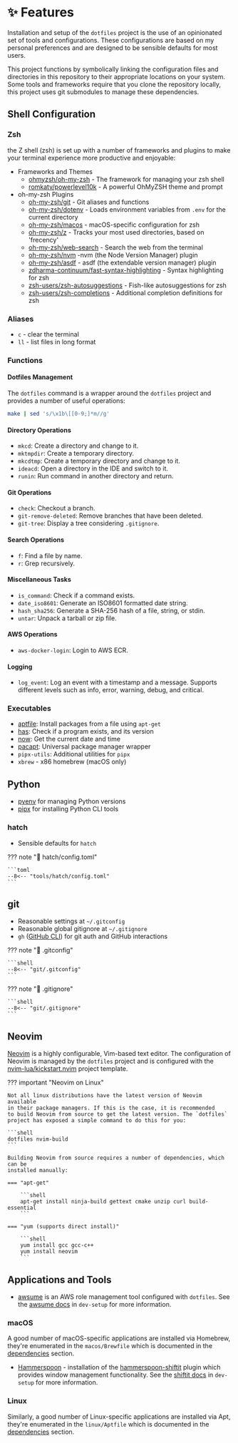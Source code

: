 # ✨ Features

Installation and setup of the `dotfiles` project is the use of an opinionated set of
tools and configurations. These configurations are based on my personal preferences
and are designed to be sensible defaults for most users.

This project functions by symbolically linking the configuration files and directories
in this repository to their appropriate locations on your system. Some tools and
frameworks require that you clone the repository locally, this project uses git
submodules to manage these dependencies.

## Shell Configuration

### Zsh

the Z shell (zsh) is set up with a number of frameworks and plugins to make
your terminal experience more productive and enjoyable:

-   Frameworks and Themes
    -   [ohmyzsh/oh-my-zsh] - The framework for managing your zsh shell
    -   [romkatv/powerlevel10k] - A powerful OhMyZSH theme and prompt
-   oh-my-zsh Plugins
    -   [oh-my-zsh/git] - Git aliases and functions
    -   [oh-my-zsh/dotenv] - Loads environment variables from `.env` for the current directory
    -   [oh-my-zsh/macos] - macOS-specific configuration for zsh
    -   [oh-my-zsh/z] - Tracks your most used directories, based on 'frecency'
    -   [oh-my-zsh/web-search] - Search the web from the terminal
    -   [oh-my-zsh/nvm] -nvm (the Node Version Manager) plugin
    -   [oh-my-zsh/asdf] - asdf (the extendable version manager) plugin
    -   [zdharma-continuum/fast-syntax-highlighting] - Syntax highlighting for zsh
    -   [zsh-users/zsh-autosuggestions] - Fish-like autosuggestions for zsh
    -   [zsh-users/zsh-completions] - Additional completion definitions for zsh

### Aliases

-   `c` - clear the terminal
-   `ll` - list files in long format

### Functions

#### Dotfiles Management

The `dotfiles` command is a wrapper around the `dotfiles` project and provides
a number of useful operations:

```bash exec="on" result="text" title="dotfiles"
make | sed 's/\x1b\[[0-9;]*m//g'
```

#### Directory Operations

-   `mkcd`: Create a directory and change to it.
-   `mktmpdir`: Create a temporary directory.
-   `mkcdtmp`: Create a temporary directory and change to it.
-   `ideacd`: Open a directory in the IDE and switch to it.
-   `runin`: Run command in another directory and return.

#### Git Operations

-   `check`: Checkout a branch.
-   `git-remove-deleted`: Remove branches that have been deleted.
-   `git-tree`: Display a tree considering `.gitignore`.

#### Search Operations

-   `f`: Find a file by name.
-   `r`: Grep recursively.

#### Miscellaneous Tasks

-   `is_command`: Check if a command exists.
-   `date_iso8601`: Generate an ISO8601 formatted date string.
-   `hash_sha256`: Generate a SHA-256 hash of a file, string, or stdin.
-   `untar`: Unpack a tarball or zip file.

#### AWS Operations

-   `aws-docker-login`: Login to AWS ECR.

#### Logging

-   `log_event`: Log an event with a timestamp and a message. Supports different
    levels such as info, error, warning, debug, and critical.

### Executables

-   [aptfile]: Install packages from a file using `apt-get`
-   [has]: Check if a program exists, and its version
-   [now]: Get the current date and time
-   [pacapt]: Universal package manager wrapper
-   `pipx-utils`: Additional utilities for `pipx`
-   `xbrew` - x86 homebrew (macOS only)

## Python

-   [pyenv] for managing Python versions
-   [pipx] for installing Python CLI tools

### hatch

-   Sensible defaults for `hatch`

??? note "📄 hatch/config.toml"

    ```toml
    --8<-- "tools/hatch/config.toml"
    ```

## git

-   Reasonable settings at `~/.gitconfig`
-   Reasonable global gitignore at `~/.gitignore`
-   `gh` ([GitHub CLI]) for git auth and GitHub interactions

??? note "📄 .gitconfig"

    ```shell
    --8<-- "git/.gitconfig"
    ```

??? note "📄 .gitignore"

    ```shell
    --8<-- "git/.gitignore"
    ```

## Neovim

[Neovim](https://neovim.io/) is a highly configurable, Vim-based text editor.
The configuration of Neovim is managed by the `dotfiles` project and is
configured with the [nvim-lua/kickstart.nvim](https://github.com/nvim-lua/kickstart.nvim)
project template.

??? important "Neovim on Linux"

    Not all linux distributions have the latest version of Neovim available
    in their package managers. If this is the case, it is recommended
    to build Neovim from source to get the latest version. The `dotfiles`
    project has exposed a simple command to do this for you:

    ```shell
    dotfiles nvim-build
    ```

    Building Neovim from source requires a number of dependencies, which can be
    installed manually:

    === "apt-get"

        ```shell
        apt-get install ninja-build gettext cmake unzip curl build-essential
        ```

    === "yum (supports direct install)"

        ```shell
        yum install gcc gcc-c++
        yum install neovim
        ```

## Applications and Tools

-   [awsume] is an AWS role management tool configured with `dotfiles`. See the
    [awsume docs](../dev-setup/aws.md#awsume) in `dev-setup` for more information.

### macOS

A good number of macOS-specific applications are installed via Homebrew,
they're enumerated in the `macos/Brewfile` which is documented in the
[dependencies](../dotfiles/dependencies.md) section.

-   [Hammerspoon](https://www.hammerspoon.org/) - installation of the
    [hammerspoon-shiftit](https://github.com/peterklijn/hammerspoon-shiftit)
    plugin which provides window management functionality. See the
    [shiftit docs](../dev-setup/apps.md#shiftit) in `dev-setup` for more information.

### Linux

Similarly, a good number of Linux-specific applications are installed via Apt,
they're enumerated in the `linux/Aptfile` which is documented in the
[dependencies](../dotfiles/dependencies.md) section.

[OhMyBash]: https://github.com/ohmybash/oh-my-bash
[powerlevel10k]: https://github.com/romkatv/powerlevel10k
[OhMyZsh]: https://ohmyz.sh/
[zsh-users/zsh-autosuggestions]: https://github.com/zsh-users/zsh-autosuggestions
[zsh-users/zsh-completions]: https://github.com/zsh-users/zsh-completions
[zdharma-continuum/fast-syntax-highlighting]: https://github.com/zdharma-continuum/fast-syntax-highlighting
[aliases]: https://github.com/ohmyzsh/ohmyzsh/tree/master/plugins/git
[pipx]: https://github.com/pypa/pipx
[pyenv]: https://github.com/pyenv/pyenv
[ohmyzsh/oh-my-zsh]: https://github.com/ohmyzsh/oh-my-zsh
[zdharma-continuum/fast-syntax-highlighting]: https://github.com/zdharma-continuum/fast-syntax-highlighting
[zsh-users/zsh-autosuggestions]: https://github.com/zsh-users/zsh-autosuggestions
[romkatv/powerlevel10k]: https://github.com/romkatv/powerlevel10k
[oh-my-zsh/git]: https://github.com/ohmyzsh/ohmyzsh/tree/master/plugins/git
[oh-my-zsh/dotenv]: https://github.com/ohmyzsh/ohmyzsh/tree/master/plugins/dotenv
[oh-my-zsh/macos]: https://github.com/ohmyzsh/ohmyzsh/tree/master/plugins/macos
[oh-my-zsh/autojump]: https://github.com/ohmyzsh/ohmyzsh/tree/master/plugins/autojump
[oh-my-zsh/web-search]: https://github.com/ohmyzsh/ohmyzsh/tree/master/plugins/web-search
[oh-my-zsh/nvm]: https://github.com/ohmyzsh/ohmyzsh/tree/master/plugins/nvm
[oh-my-zsh/z]: https://github.com/ohmyzsh/ohmyzsh/tree/master/plugins/z
[oh-my-zsh/asdf]: https://github.com/ohmyzsh/ohmyzsh/tree/master/plugins/asdf
[zsh-users/zsh-completions]: https://github.com/zsh-users/zsh-completions
[zsh-users/zsh-history-substring-search]: https://github.com/zsh-users/zsh-history-substring-search
[GitHub CLI]: https://cli.github.com/
[awsume]: https://awsu.me/
[aptfile]: https://github.com/seatgeek/bash-aptfile
[has]: https://github.com/kdabir/has
[now]: https://github.com/apankrat/now.sh
[pacapt]: https://github.com/icy/pacapt
